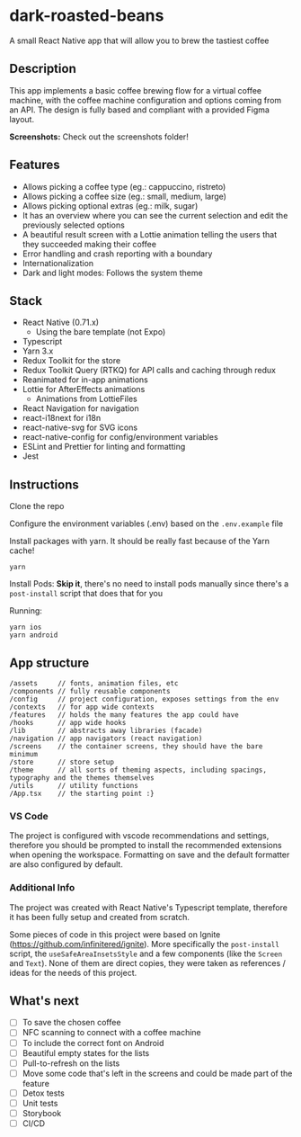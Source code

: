 # dark-roasted-beans

A small React Native app that will allow you to brew the tastiest coffee

## Description

This app implements a basic coffee brewing flow for a virtual coffee machine, with the coffee machine configuration and options coming from an API. The design is fully based and compliant with a provided Figma layout.

**Screenshots:** Check out the screenshots folder!

## Features

- Allows picking a coffee type (eg.: cappuccino, ristreto)
- Allows picking a coffee size (eg.: small, medium, large)
- Allows picking optional extras (eg.: milk, sugar)
- It has an overview where you can see the current selection and edit the previously selected options
- A beautiful result screen with a Lottie animation telling the users that they succeeded making their coffee
- Error handling and crash reporting with a boundary
- Internationalization
- Dark and light modes: Follows the system theme

## Stack

- React Native (0.71.x)
  - Using the bare template (not Expo)
- Typescript
- Yarn 3.x
- Redux Toolkit for the store
- Redux Toolkit Query (RTKQ) for API calls and caching through redux
- Reanimated for in-app animations
- Lottie for AfterEffects animations
  - Animations from LottieFiles
- React Navigation for navigation
- react-i18next for i18n
- react-native-svg for SVG icons
- react-native-config for config/environment variables
- ESLint and Prettier for linting and formatting
- Jest

## Instructions

Clone the repo

Configure the environment variables (.env) based on the `.env.example` file

Install packages with yarn. It should be really fast because of the Yarn cache!

```
yarn
```

Install Pods: **Skip it**, there's no need to install pods manually since there's a `post-install` script that does that for you

Running:

```
yarn ios
yarn android
```

## App structure

```
/assets     // fonts, animation files, etc
/components // fully reusable components
/config     // project configuration, exposes settings from the env
/contexts   // for app wide contexts
/features   // holds the many features the app could have
/hooks      // app wide hooks
/lib        // abstracts away libraries (facade)
/navigation // app navigators (react navigation)
/screens    // the container screens, they should have the bare minimum
/store      // store setup
/theme      // all sorts of theming aspects, including spacings, typography and the themes themselves
/utils      // utility functions
/App.tsx    // the starting point :}
```

### VS Code

The project is configured with vscode recommendations and settings, therefore you should be prompted to install the recommended extensions when opening the workspace. Formatting on save and the default formatter are also configured by default.

### Additional Info

The project was created with React Native's Typescript template, therefore it has been fully setup and created from scratch.

Some pieces of code in this project were based on Ignite (https://github.com/infinitered/ignite). More specifically the `post-install` script, the `useSafeAreaInsetsStyle` and a few components (like the `Screen` and `Text`). None of them are direct copies, they were taken as references / ideas for the needs of this project.

## What's next

- [ ] To save the chosen coffee
- [ ] NFC scanning to connect with a coffee machine
- [ ] To include the correct font on Android
- [ ] Beautiful empty states for the lists
- [ ] Pull-to-refresh on the lists
- [ ] Move some code that's left in the screens and could be made part of the feature
- [ ] Detox tests
- [ ] Unit tests
- [ ] Storybook
- [ ] CI/CD
